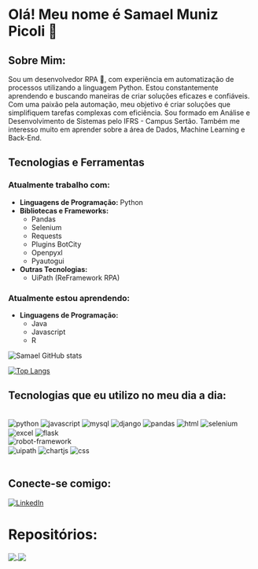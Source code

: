 
# Olá! Meu nome é Samael Muniz Picoli 👋

## Sobre Mim:


Sou um desenvolvedor RPA 🤖, com experiência em automatização de processos utilizando a linguagem Python. Estou constantemente aprendendo e buscando maneiras de criar soluções eficazes e confiáveis. Com uma paixão pela automação, meu objetivo é criar soluções que simplifiquem tarefas complexas com eficiência. Sou formado em Análise e Desenvolvimento de Sistemas pelo IFRS - Campus Sertão.
Também me interesso muito em aprender sobre a área de Dados, Machine Learning e Back-End.

## Tecnologias e Ferramentas
### Atualmente trabalho com:
- **Linguagens de Programação:** Python
- **Bibliotecas e Frameworks:**
  - Pandas
  - Selenium
  - Requests
  - Plugins BotCity
  - Openpyxl
  - Pyautogui
- **Outras Tecnologias:**
  - UiPath (ReFramework RPA)

### Atualmente estou aprendendo:
- **Linguagens de Programação:** 
    - Java
    - Javascript
    - R


![Samael GitHub stats](https://github-readme-stats.vercel.app/api?username=Samaelpicoli&show_icons=true&theme=white) 

[![Top Langs](https://github-readme-stats.vercel.app/api/top-langs/?username=Samaelpicoli)](https://github.com/anuraghazra/github-readme-stats)

## Tecnologias que eu utilizo no meu dia a dia:
<div style="display: inline_block"><br/>
    <img align="center" alt="python" src="https://img.shields.io/badge/Python-3776AB?style=for-the-badge&logo=python&logoColor=white">
    <img align="center" alt="javascript" src="https://img.shields.io/badge/JavaScript-F7DF1E?style=for-the-badge&logo=javascript&logoColor=white">
    <img align="center" alt="mysql" src="https://img.shields.io/badge/MySQL-00000F?style=for-the-badge&logo=mysql&logoColor=white">
    <img align="center" alt="django" src="https://img.shields.io/badge/Django-092E20?style=for-the-badge&logo=django&logoColor=white">
    <img align="center" alt="pandas" src="https://img.shields.io/badge/Pandas-150458?style=for-the-badge&logo=pandas&logoColor=white">
    <img align="center" alt="html" src="https://img.shields.io/badge/HTML5-E34F26?style=for-the-badge&logo=html5&logoColor=white">
    <img align="center" alt="selenium" src="https://img.shields.io/badge/Selenium-43B02A?style=for-the-badge&logo=selenium&logoColor=white">
    <br />
    <img align="center" alt="excel" src="https://img.shields.io/badge/Microsoft_Excel-217346?style=for-the-badge&logo=microsoft-excel&logoColor=white">
    <img align="center" alt="flask" src="https://img.shields.io/badge/Flask-000000?style=for-the-badge&logo=flask&logoColor=white">
    <br />
    <img align="center" alt="robot-framework" src="https://img.shields.io/badge/Robot_Framework-000000?style=for-the-badge&logo=robotframework&logoColor=white">
    <br />
    <img align="center" alt="uipath" src="https://img.shields.io/badge/UiPath-2775CA?style=for-the-badge&logo=uipath&logoColor=white">
    <img align="center" alt="chartjs" src="https://img.shields.io/badge/Chart.js-FF6384?style=for-the-badge&logo=chartdotjs&logoColor=white">
    <img align="center" alt="css" src="https://img.shields.io/badge/CSS3-1572B6?style=for-the-badge&logo=css3&logoColor=white">
</div><br/>


## Conecte-se comigo:

[![LinkedIn](https://img.shields.io/badge/LinkedIn-0077B5?style=for-the-badge&logo=linkedin&logoColor=white)](https://www.linkedin.com/in/samael-muniz-picoli-5b317a1bb/)
###


# Repositórios:

<a href="https://github.com/Samaelpicoli/RPA_Challenge">
  <img align="center" src="https://github-readme-stats.vercel.app/api/pin/?username=Samaelpicoli&repo=Devedores_RJ_JornadaRPA" />
</a>
<a href="https://github.com/Samaelpicoli/Online_Grocery_Ordering">
  <img align="center" src="https://github-readme-stats.vercel.app/api/pin/?username=Samaelpicoli&repo=Online_Grocery_Ordering" />
</a>

